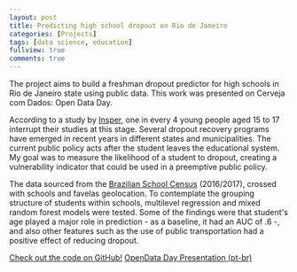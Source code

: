```yaml
---
layout: post
title: Predicting high school dropout on Rio de Janeiro
categories: [Projects]
tags: [data science, education]
fullview: true
comments: true
---
```


The project aims to build a freshman dropout predictor for high schools in Rio de Janeiro state using public data. This work was presented on Cerveja com Dados: Open Data Day.

According to a study by [Insper](http://gesta.org.br/wp-content/uploads/2017/09/Politicas-Publicas-para-reducao-do-abandono-e-evasao-escolar-de-jovens.pdf), one in every 4 young people aged 15 to 17 interrupt their studies at this stage. Several dropout recovery programs have emerged in recent years in different states and municipalities. The current public policy acts after the student leaves the educational system. My goal was to measure the likelihood of a student to dropout, creating a vulnerability indicator that could be used in a preemptive public policy. 

The data sourced from the [Brazilian School Census](http://portal.inep.gov.br/censo-escolar) (2016/2017), crossed with schools and favelas geolocation. To contemplate the grouping structure of students within schools, multilevel regression and mixed random forest models were tested. Some of the findings were that student's age played a major role in prediction - as a baseline, it had an AUC of .6 -, and also other features such as the use of public transportation had a positive effect of reducing dropout.

<a class="btn btn-info" href="https://github.com/fernandascovino/tcc_emap">Check out the code on GitHub!</a> 
<a class="btn btn-info" href="https://docs.google.com/presentation/d/1vZwOeb8y5v3Ls1A6gzKOEhrAjd5TeHD_cRXEdmYGeRk/edit?usp=sharing">OpenData Day Presentation (pt-br)</a>
